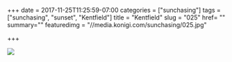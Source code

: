 +++
date = 2017-11-25T11:25:59-07:00
categories = ["sunchasing"]
tags = ["sunchasing", "sunset", "Kentfield"]
title = "Kentfield"
slug = "025"
href= ""
summary=""
featuredimg = "//media.konigi.com/sunchasing/025.jpg"

+++

<img src="//media.konigi.com/sunchasing/025.jpg" />
